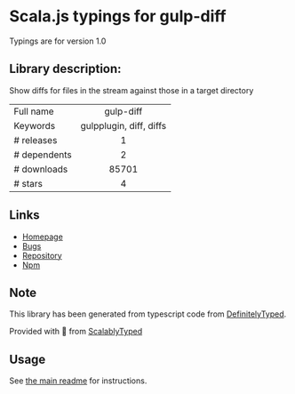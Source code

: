 
# Scala.js typings for gulp-diff

Typings are for version 1.0

## Library description:
Show diffs for files in the stream against those in a target directory

|                    |                 |
| ------------------ | :-------------: |
| Full name          | gulp-diff |
| Keywords           | gulpplugin, diff, diffs |
| # releases         | 1 |
| # dependents       | 2 |
| # downloads        | 85701 |
| # stars            | 4 |

## Links
- [Homepage](https://github.com/creativelive/gulp-diff)
- [Bugs](https://github.com/creativelive/gulp-diff/issues)
- [Repository](https://github.com/creativelive/gulp-diff)
- [Npm](https://www.npmjs.com/package/gulp-diff)
    


## Note
This library has been generated from typescript code from [DefinitelyTyped](https://definitelytyped.org).

Provided with :purple_heart: from [ScalablyTyped](https://github.com/oyvindberg/ScalablyTyped)

## Usage
See [the main readme](../../readme.md) for instructions.


